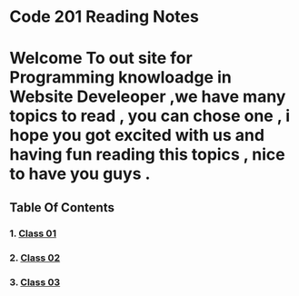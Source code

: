 # Code 201 Reading Notes

# Welcome To out site for Programming knowloadge in Website Develeoper ,we have many topics to read , you can chose one , i hope you got excited with us and having fun reading this topics , nice to have you guys .

## Table Of Contents
### 1. [Class 01](Read1.md) 
### 2. [Class 02](class-02.md) 
### 3. [Class 03](class-03.md) 